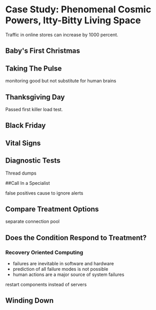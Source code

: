 # Case Study: Phenomenal Cosmic Powers, Itty-Bitty Living Space

Traffic in online stores can increase by 1000 percent.

## Baby's First Christmas

## Taking The Pulse

monitoring good but not substitute for human brains

## Thanksgiving Day

Passed first killer load test.

## Black Friday

## Vital Signs

## Diagnostic Tests

Thread dumps

##Call In a Specialist

false positives cause to ignore alerts

## Compare Treatment Options

separate connection pool

## Does the Condition Respond to Treatment?

### Recovery Oriented Computing

- failures are inevitable in software and hardware
- prediction of all failure modes is not possible
- human actions are a major source of system failures

restart components instead of servers

## Winding Down




